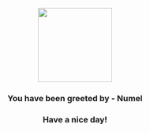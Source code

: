 <p align="center">
            <img src="https://raw.githubusercontent.com/PokeAPI/sprites/master/sprites/pokemon/322.png" width="150" height="150">
          </p>
          <h3 align="center">You have been greeted by - <b>Numel</b></h3>
          <h3 align="center">Have a nice day!</h3>
        